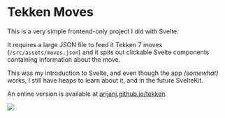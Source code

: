 # Tekken Moves
This is a very simple frontend-only project I did with Svelte.

It requires a large JSON file to feed it Tekken 7 moves (`/src/assets/moves.json`) and it spits out clickable Svelte components containing information about the move.

This was my introduction to Svelte, and even though the app *(somewhat)* works, I still have heaps to learn about it, and in the future SvelteKit.

An online version is available at [arijanj.github.io/tekken](https://arijanj.github.io/tekken/).

![](https://i.imgur.com/tgkzjX4.png)